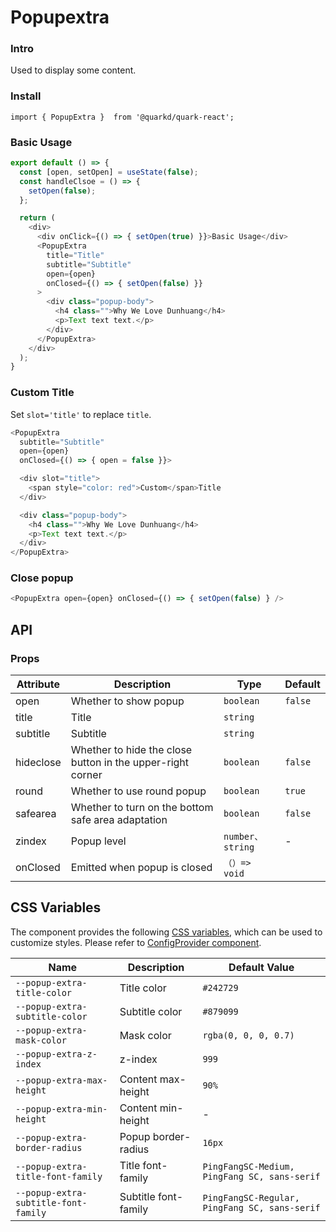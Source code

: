 # Popupextra

### Intro

Used to display some content.

### Install

```tsx
import { PopupExtra }  from '@quarkd/quark-react';
```

### Basic Usage

```js
export default () => {
  const [open, setOpen] = useState(false);
  const handleClsoe = () => {
    setOpen(false);
  };

  return (
    <div>
      <div onClick={() => { setOpen(true) }}>Basic Usage</div>
      <PopupExtra
        title="Title"
        subtitle="Subtitle"
        open={open}
        onClosed={() => { setOpen(false) }}
      >
        <div class="popup-body">
          <h4 class="">Why We Love Dunhuang</h4>
          <p>Text text text.</p>
        </div>
      </PopupExtra>
    </div>
  );
}
```

### Custom Title

Set `slot='title'` to replace `title`.

```js
<PopupExtra
  subtitle="Subtitle"
  open={open}
  onClosed={() => { open = false }}>

  <div slot="title">
    <span style="color: red">Custom</span>Title
  </div>

  <div class="popup-body">
    <h4 class="">Why We Love Dunhuang</h4>
    <p>Text text text.</p>
  </div>
</PopupExtra>
```

### Close popup

```js
<PopupExtra open={open} onClosed={() => { setOpen(false) } />
```

## API

### Props

| Attribute    | Description                      | Type      | Default          |
|--------------|----------------------------------|-----------|------------------|
| open         | Whether to show popup            | `boolean` | `false` |
| title        | Title                            | `string`  |
| subtitle     | Subtitle                         | `string`  |
| hideclose    | Whether to hide the close button in the upper-right corner | `boolean` | `false`|
| round        | Whether to use round popup       | `boolean` | `true` |
| safearea     | Whether to turn on the bottom safe area adaptation | `boolean` | `false`   |
| zindex       | Popup level                      | `number、string` | - |
| onClosed     | Emitted when popup is closed     | `（）=> void` |


## CSS Variables

The component provides the following [CSS variables](https://developer.mozilla.org/zh-CN/docs/Web/CSS/Using_CSS_custom_properties), which can be used to customize styles. Please refer to [ConfigProvider component](#/zh-CN/guide/theme).

| Name                     | Description                         | Default Value   |
| ------------------------ | ----------------------------------- | --------------- |
| `--popup-extra-title-color`    | Title color                   | `#242729` |
| `--popup-extra-subtitle-color` | Subtitle color                | `#879099` |
| `--popup-extra-mask-color`     | Mask color                    | `rgba(0, 0, 0, 0.7)` |
| `--popup-extra-z-index`        | z-index                       | `999` |
| `--popup-extra-max-height`     | Content max-height            | `90%`|
| `--popup-extra-min-height`     | Content min-height            | - |
| `--popup-extra-border-radius`  | Popup border-radius           | `16px`|
| `--popup-extra-title-font-family` | Title font-family          | `PingFangSC-Medium, PingFang SC, sans-serif` |
| `--popup-extra-subtitle-font-family` | Subtitle font-family    | `PingFangSC-Regular, PingFang SC, sans-serif`|